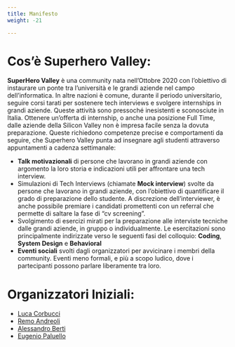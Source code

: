 ```yaml
---
title: Manifesto
weight: -21

---
```


# Cos’è Superhero Valley:

**SuperHero Valley** è una community nata nell’Ottobre 2020 con l’obiettivo di instaurare un ponte tra l’università e le grandi aziende nel campo dell’informatica. 
In altre nazioni è comune, durante il periodo universitario, seguire corsi tarati per sostenere tech interviews e svolgere internships in grandi aziende. Queste attività sono pressoché inesistenti e sconosciute in Italia.
Ottenere un’offerta di internship, o anche una posizione Full Time, dalle aziende della Silicon Valley non è impresa facile senza la dovuta preparazione. Queste richiedono competenze precise e comportamenti da seguire, che Superhero Valley punta ad insegnare agli studenti attraverso appuntamenti a cadenza settimanale:

- **Talk motivazionali** di persone che lavorano in grandi aziende con argomento la loro storia e indicazioni utili per affrontare una tech interview.
- Simulazioni di Tech Interviews (chiamate **Mock interview**) svolte da persone che lavorano in grandi aziende, con l’obiettivo di quantificare il grado di preparazione dello studente. A discrezione dell’interviewer, è anche possibile premiare i candidati promettenti con un referral che permette di saltare la fase di “cv screening”.
- Svolgimento di esercizi mirati per la preparazione alle interviste tecniche dalle grandi aziende, in gruppo o individualmente. Le esercitazioni sono principalmente indirizzate verso le seguenti fasi del colloquio: **Coding**, **System Design**  e **Behavioral**
- **Eventi sociali** svolti dagli organizzatori per avvicinare i membri della community. Eventi meno formali, e più a scopo ludico, dove i partecipanti possono parlare liberamente tra loro.



# Organizzatori Iniziali:

- [Luca Corbucci](https://www.linkedin.com/in/lucacorbucci/)
- [Remo Andreoli](https://www.linkedin.com/in/remoandreoli/)
- [Alessandro Berti](https://www.linkedin.com/in/aleberti/)
- [Eugenio Paluello](https://www.linkedin.com/in/eugpaluello/ )





